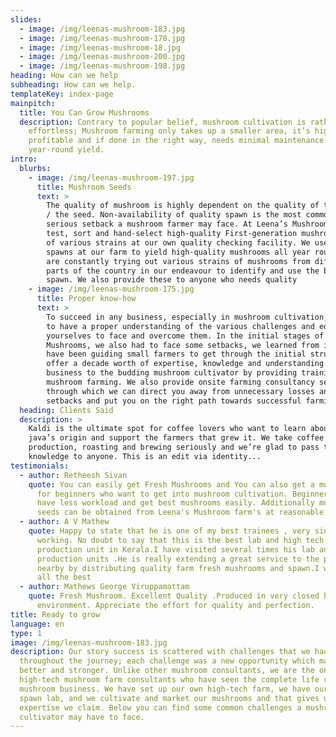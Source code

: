 ```yaml
---
slides:
  - image: /img/leenas-mushroom-183.jpg
  - image: /img/leenas-mushroom-178.jpg
  - image: /img/leenas-mushroom-18.jpg
  - image: /img/leenas-mushroom-200.jpg
  - image: /img/leenas-mushroom-198.jpg
heading: How can we help
subheading: How can we help.
templateKey: index-page
mainpitch:
  title: You Can Grow Mushrooms
  description: Contrary to popular belief, mushroom cultivation is rather
    effortless; Mushroom farming only takes up a smaller area, it’s highly
    profitable and if done in the right way, needs minimal maintenance for
    year-round yield.
intro:
  blurbs:
    - image: /img/leenas-mushroom-197.jpg
      title: Mushroom Seeds
      text: >
        The quality of mushroom is highly dependent on the quality of the spawn
        / the seed. Non-availability of quality spawn is the most common and
        serious setback a mushroom farmer may face. At Leena’s Mushrooms, we
        test, sort and hand-select high-quality First-generation mushroom spawns
        of various strains at our own quality checking facility. We use these
        spawns at our farm to yield high-quality mushrooms all year round. We
        are constantly trying out various strains of mushrooms from different
        parts of the country in our endeavour to identify and use the best
        spawn. We also provide these to anyone who needs quality 
    - image: /img/leenas-mushroom-175.jpg
      title: Proper know-how
      text: >
        To succeed in any business, especially in mushroom cultivation, you need
        to have a proper understanding of the various challenges and equip
        yourselves to face and overcome them. In the initial stages of Leena’s
        Mushrooms, we also had to face some setbacks, we learned from it and we
        have been guiding small farmers to get through the initial struggle. We
        offer a decade worth of expertise, knowledge and understanding of the
        business to the budding mushroom cultivator by providing training on
        mushroom farming. We also provide onsite farming consultancy services
        through which we can direct you away from unnecessary losses and
        setbacks and put you on the right path towards successful farming. 
  heading: Clients Said
  description: >
    Kaldi is the ultimate spot for coffee lovers who want to learn about their
    java’s origin and support the farmers that grew it. We take coffee
    production, roasting and brewing seriously and we’re glad to pass that
    knowledge to anyone. This is an edit via identity...
testimonials:
  - author: Retheesh Sivan
    quote: You can easily get Fresh Mushrooms and You can also get a mushroom bed
      for beginners who want to get into mushroom cultivation. Beginners will
      have less workload and get best mushrooms easily. Additionally mushroom
      seeds can be obtained from Leena's Mushroom farm's at reasonable rates
  - author: A V Mathew
    quote: Happy to state that he is one of my best trainees , very sincere and hard
      working. No doubt to say that this is the best lab and high tech mushroom
      production unit in Kerala.I have visited several times his lab and
      production units .He is really extending a great service to the people
      nearby by distributing quality farm fresh mushrooms and spawn.I wish him
      all the best
  - author: Mathews George Viruppamattam
    quote: Fresh Mushroom. Excellent Quality .Produced in very closed hygiene
      environment. Appreciate the effort for quality and perfection.
title: Ready to grow
language: en
type: 1
image: /img/leenas-mushroom-183.jpg
description: Our story success is scattered with challenges that we had to face
  throughout the journey; each challenge was a new opportunity which made us
  better and stronger. Unlike other mushroom consultants, we are the only
  high-tech mushroom farm consultants who have seen the complete life cycle of
  mushroom business. We have set up our own high-tech farm, we have our own
  spawn lab, and we cultivate and market our mushrooms and that gives us the
  expertise we claim. Below you can find some common challenges a mushroom
  cultivator may have to face.
---
```

